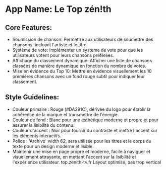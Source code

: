 # **App Name**: Le Top zén!th

## Core Features:

- Soumission de chanson: Permettre aux utilisateurs de soumettre des chansons, incluant l'artiste et le titre.
- Système de vote: Implémenter un système de vote pour que les utilisateurs votent pour leurs chansons préférées.
- Affichage du classement dynamique: Afficher une liste de chansons classées de manière dynamique en fonction du nombre de votes.
- Mise en évidence du Top 10: Mettre en évidence visuellement les 10 premières chansons avec un fond rouge subtil pour indiquer leur classement.

## Style Guidelines:

- Couleur primaire : Rouge (#DA291C), dérivée du logo pour établir la cohérence de la marque et transmettre de l'énergie.
- Couleur de fond : Blanc pour une esthétique moderne et propre et pour assurer la lisibilité du contenu.
- Couleur d'accent : Noir pour fournir du contraste et mettre l'accent sur les éléments interactifs.
- Police : 'Archivo' width 62, sera utilisée pour les titres et le corps du texte pour un design moderne et lisible.
- Maintenir une mise en page propre et moderne, facile à naviguer et visuellement attrayante, en mettant l'accent sur la lisibilité et l'expérience utilisateur. top.zenith-tv.fr Layout optimisé, pas trop vertical